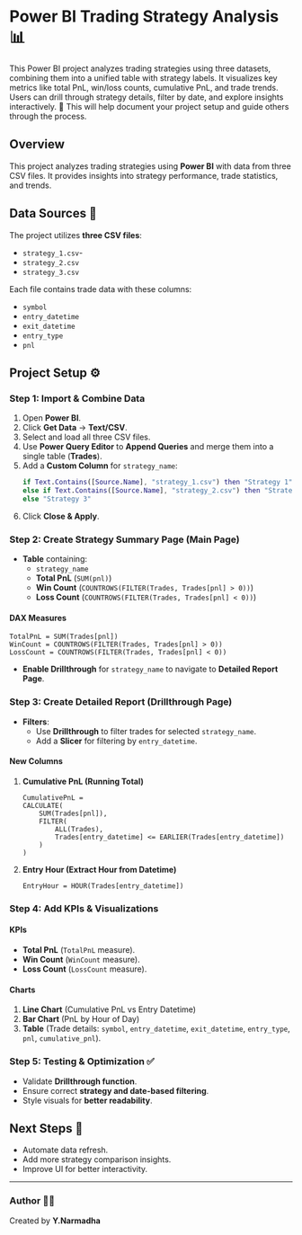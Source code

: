 # Power BI Trading Strategy Analysis 📊
This Power BI project analyzes trading strategies using three datasets, combining them into a unified table with strategy labels. It visualizes key metrics like total PnL, win/loss counts, cumulative PnL, and trade trends. Users can drill through strategy details, filter by date, and explore insights interactively. 🚀 This will help document your project setup and guide others through the process.

## Overview
This project analyzes trading strategies using **Power BI** with data from three CSV files. It provides insights into strategy performance, trade statistics, and trends.

## Data Sources 📁
The project utilizes **three CSV files**:
- `strategy_1.csv`-
- `strategy_2.csv`
- `strategy_3.csv`

Each file contains trade data with these columns:
- `symbol`
- `entry_datetime`
- `exit_datetime`
- `entry_type`
- `pnl`

## Project Setup ⚙️
### **Step 1: Import & Combine Data**
1. Open **Power BI**.
2. Click **Get Data** → **Text/CSV**.
3. Select and load all three CSV files.
4. Use **Power Query Editor** to **Append Queries** and merge them into a single table (**Trades**).
5. Add a **Custom Column** for `strategy_name`:
   ```M
   if Text.Contains([Source.Name], "strategy_1.csv") then "Strategy 1"
   else if Text.Contains([Source.Name], "strategy_2.csv") then "Strategy 2"
   else "Strategy 3"
   ```
6. Click **Close & Apply**.

### **Step 2: Create Strategy Summary Page (Main Page)**
- **Table** containing:
  - `strategy_name`
  - **Total PnL** (`SUM(pnl)`)
  - **Win Count** (`COUNTROWS(FILTER(Trades, Trades[pnl] > 0))`)
  - **Loss Count** (`COUNTROWS(FILTER(Trades, Trades[pnl] < 0))`)

#### **DAX Measures**
```DAX
TotalPnL = SUM(Trades[pnl])
WinCount = COUNTROWS(FILTER(Trades, Trades[pnl] > 0))
LossCount = COUNTROWS(FILTER(Trades, Trades[pnl] < 0))
```

- **Enable Drillthrough** for `strategy_name` to navigate to **Detailed Report Page**.

### **Step 3: Create Detailed Report (Drillthrough Page)**
- **Filters**:
  - Use **Drillthrough** to filter trades for selected `strategy_name`.
  - Add a **Slicer** for filtering by `entry_datetime`.

#### **New Columns**
1. **Cumulative PnL (Running Total)**
   ```DAX
   CumulativePnL = 
   CALCULATE(
       SUM(Trades[pnl]),
       FILTER(
           ALL(Trades),
           Trades[entry_datetime] <= EARLIER(Trades[entry_datetime])
       )
   )
   ```
2. **Entry Hour (Extract Hour from Datetime)**
   ```DAX
   EntryHour = HOUR(Trades[entry_datetime])
   ```

### **Step 4: Add KPIs & Visualizations**
#### **KPIs**
- **Total PnL** (`TotalPnL` measure).
- **Win Count** (`WinCount` measure).
- **Loss Count** (`LossCount` measure).

#### **Charts**
1. **Line Chart** (Cumulative PnL vs Entry Datetime)
2. **Bar Chart** (PnL by Hour of Day)
3. **Table** (Trade details: `symbol`, `entry_datetime`, `exit_datetime`, `entry_type`, `pnl`, `cumulative_pnl`).

### **Step 5: Testing & Optimization ✅**
- Validate **Drillthrough function**.
- Ensure correct **strategy and date-based filtering**.
- Style visuals for **better readability**.

## **Next Steps 🚀**
- Automate data refresh.
- Add more strategy comparison insights.
- Improve UI for better interactivity.

---
### **Author** 👩‍💻
Created by **Y.Narmadha**

